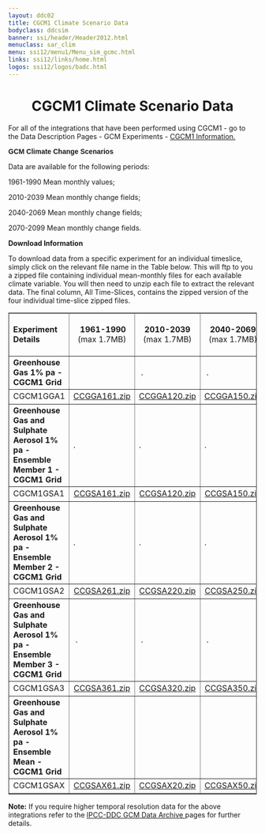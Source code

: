 ```yaml
---
layout: ddc02
title: CGCM1 Climate Scenario Data
bodyclass: ddcsim
banner: ssi/header/Header2012.html
menuclass: sar_clim
menu: ssi12/menu1/Menu_sim_gcmc.html
links: ssi12/links/home.html
logos: ssi12/logos/badc.html
---
```

 <div id="pagetitle">
 <h1 align="center">CGCM1 Climate Scenario Data </h1>
 </div>
 <!-- End of Page Title Block -->
 
 
 <P> For all of the integrations that have been performed using CGCM1 - go to the Data
 Description Pages - GCM Experiments - <A HREF="cgcm1_info.html">CGCM1
 Information.</A></P>
 
 <P><B><FONT FACE="Helvetica,Geneva,Arial">GCM Climate Change Scenarios</FONT></B></P>
 
 <P>Data are available for the following periods:</P>
 
 <P>1961-1990 Mean monthly values;</P>
 
 <P>2010-2039 Mean monthly change fields;</P>
 
 <P>2040-2069 Mean monthly change fields;</P>
 
 <P>2070-2099 Mean monthly change fields.</P>
 
 <p></p>
 
 <P><B>Download Information</B></P>
 
 <P>To download data from a specific experiment for an individual timeslice, simply click
 on the relevant file name in the Table below. This will ftp to you a zipped file
 containing individual mean-monthly files for each available climate variable. You will
 then need to unzip each file to extract the relevant data. The final column, All Time-Slices,
 contains the zipped version of the four individual time-slice zipped files.</P>
 
 <TABLE WIDTH="95%" BORDER="1" align="center" CELLPADDING="0" CELLSPACING="1">
 <TR>
 <TD WIDTH="25%" HEIGHT="30" align="left"><B>Experiment Details</B></TD>
 <TD WIDTH="15%" align="center"><B>&nbsp;1961-1990 </B> <BR> (max 1.7MB)</TD>
 <TD WIDTH="15%" align="center"><B>2010-2039 </B> <BR> (max 1.7MB)</TD>
 <TD WIDTH="15%" align="center"><B>2040-2069 </B> <BR> (max 1.7MB)</TD>
 <TD WIDTH="15%" align="center"><B>&nbsp;2070-2099 </B> <BR> (max 5.6MB)</TD>
 <TD WIDTH="15%" align="center"><B>All Time Slices </B> <BR> (max 5.6MB)</TD>
 </TR>
 <TR>
 <TD HEIGHT="30"><B>Greenhouse Gas 1% pa - CGCM1 Grid</B></TD>
 <TD>&nbsp;</TD>
 <TD>&nbsp;.</TD>
 <TD>&nbsp;.</TD>
 <TD>&nbsp;.</TD>
 <TD>.</TD>
 </TR>
 <TR>
 <TD HEIGHT="30">CGCM1GGA1</TD>
 <TD align="center"><A HREF="/download_data/is92/cccma/CCGGA161.zip">CCGGA161.zip</A></TD>
 <TD align="center"><A HREF="/download_data/is92/cccma/CCGGA120.zip">CCGGA120.zip</A></TD>
 <TD align="center"><A HREF="/download_data/is92/cccma/CCGGA150.zip">CCGGA150.zip</A></TD>
 <TD align="center"><A HREF="/download_data/is92/cccma/CCGGA180.zip">CCGGA180.zip</A></TD>
 <TD align="center"><A HREF="/download_data/is92/cccma/CCGGA1.zip">CCGGA1.zip</A></TD>
 </TR>
 <TR>
 <TD HEIGHT="30"><B>Greenhouse Gas and Sulphate Aerosol 1% pa
 - Ensemble Member 1 - CGCM1 Grid</B></TD>
 <TD>.</TD>
 <TD>.</TD>
 <TD>.</TD>
 <TD>.</TD>
 <TD WIDTH="16%">.</TD>
 </TR>
 <TR>
 <TD HEIGHT="30">CGCM1GSA1</TD>
 <TD align="center"><A HREF="/download_data/is92/cccma/CCGSA161.zip">CCGSA161.zip</A></TD>
 <TD align="center"><A HREF="/download_data/is92/cccma/CCGSA120.zip">CCGSA120.zip</A></TD>
 <TD align="center"><A HREF="/download_data/is92/cccma/CCGSA150.zip">CCGSA150.zip</A></TD>
 <TD align="center"><A HREF="/download_data/is92/cccma/CCGSA180.zip">CCGSA180.zip</A></TD>
 <TD align="center"><A HREF="/download_data/is92/cccma/CCGSA1.zip">CCGSA1.zip</A></TD>
 </TR>
 <TR>
 <TD HEIGHT="30"><B>Greenhouse Gas and Sulphate Aerosol 1% pa
 - Ensemble Member 2 - CGCM1 Grid</B></TD>
 <TD>.</TD>
 <TD>.</TD>
 <TD>.</TD>
 <TD>.</TD>
 <TD WIDTH="16%">.</TD>
 </TR>
 <TR>
 <TD HEIGHT="30">CGCM1GSA2</TD>
 <TD align="center"><A HREF="/download_data/is92/cccma/CCGSA261.zip">CCGSA261.zip</A></TD>
 <TD align="center"><A HREF="/download_data/is92/cccma/CCGSA220.zip">CCGSA220.zip</A></TD>
 <TD align="center"><A HREF="/download_data/is92/cccma/CCGSA250.zip">CCGSA250.zip</A></TD>
 <TD align="center"><A HREF="/download_data/is92/cccma/CCGSA280.zip">CCGSA280.zip</A></TD>
 <TD align="center"><A HREF="/download_data/is92/cccma/CCGSA2.zip">CCGSA2.zip</A></TD>
 </TR>
 <TR>
 <TD HEIGHT="30"><B>Greenhouse Gas and Sulphate Aerosol 1% pa
 - Ensemble Member 3 - CGCM1 Grid</B></TD>
 <TD>&nbsp;.</TD>
 <TD>&nbsp;.</TD>
 <TD>&nbsp;.</TD>
 <TD>&nbsp;.</TD>
 <TD>&nbsp;.</TD>
 </TR>
 <TR>
 <TD HEIGHT="30">CGCM1GSA3</TD>
 <TD align="center"><A HREF="/download_data/is92/cccma/CCGSA361.zip">CCGSA361.zip</A></TD>
 <TD align="center"><A HREF="/download_data/is92/cccma/CCGSA320.zip">CCGSA320.zip</A></TD>
 <TD align="center"><A HREF="/download_data/is92/cccma/CCGSA350.zip">CCGSA350.zip</A></TD>
 <TD align="center"><A HREF="/download_data/is92/cccma/CCGSA380.zip">CCGSA380.zip</A></TD>
 <TD align="center"><A HREF="/download_data/is92/cccma/CCGSA3.zip">CCGSA3.zip</A></TD>
 </TR>
 <TR>
 <TD HEIGHT="30"><B>Greenhouse Gas and Sulphate Aerosol 1% pa
 - Ensemble Mean - CGCM1 Grid</B></TD>
 <TD>&nbsp;</TD>
 <TD>&nbsp;</TD>
 <TD>&nbsp;</TD>
 <TD>&nbsp;</TD>
 <TD>&nbsp;</TD>
 </TR>
 <TR>
 <TD HEIGHT="30">CGCM1GSAX</TD>
 <TD align="center"><A HREF="/download_data/is92/cccma/CCGSAX61.zip">CCGSAX61.zip</A></TD>
 <TD align="center"><A HREF="/download_data/is92/cccma/CCGSAX20.zip">CCGSAX20.zip</A></TD>
 <TD align="center"><A HREF="/download_data/is92/cccma/CCGSAX50.zip">CCGSAX50.zip</A></TD>
 <TD align="center"><A HREF="/download_data/is92/cccma/CCGSAX80.zip">CCGSAX80.zip</A></TD>
 <TD align="center"><A HREF="/download_data/is92/cccma/CCGSAX.zip">CCGSAX.zip</A></TD>
 </TR>
 </TABLE>
 
 <P><B>Note:</B> If you require higher temporal resolution data for the above integrations refer to the
 <A HREF="/sim/gcm_monthly/"> IPCC-DDC GCM Data Archive </A> pages for further details.</P>
 
 <p>&nbsp;</p>
 
 
 
 <p></p>
 
 <!-- end of center column -->
